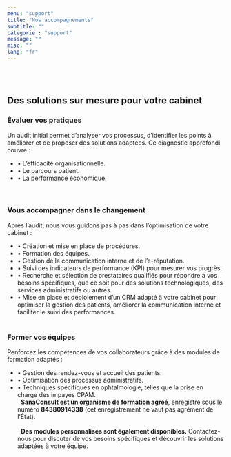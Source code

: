 ```yaml
---
menu: "support"
title: "Nos accompagnements"
subtitle: ""
categorie : "support"
message: ""
misc: ""
lang: "fr"
---
```

\
&nbsp;
## Des solutions sur mesure pour votre cabinet
### Évaluer vos pratiques
Un audit initial permet d’analyser vos processus, d’identifier les points à améliorer et de proposer des solutions adaptées. Ce diagnostic approfondi couvre :
- •	L’efficacité organisationnelle.
- •	Le parcours patient.
- •	La performance économique.
\
\
&nbsp;
### Vous accompagner dans le changement
Après l’audit, nous vous guidons pas à pas dans l’optimisation de votre cabinet :
- •	Création et mise en place de procédures.
- •	Formation des équipes.
- •	Gestion de la communication interne et de l’e-réputation.
- •	Suivi des indicateurs de performance (KPI) pour mesurer vos progrès.
- •	Recherche et sélection de prestataires qualifiés pour répondre à vos besoins spécifiques, que ce soit pour des solutions technologiques, des services administratifs ou autres.
- •	Mise en place et déploiement d’un CRM adapté à votre cabinet pour optimiser la gestion des patients, améliorer la communication interne et faciliter le suivi des performances.
\
&nbsp;
### Former vos équipes
Renforcez les compétences de vos collaborateurs grâce à des modules de formation adaptés :
- •	Gestion des rendez-vous et accueil des patients.
- •	Optimisation des processus administratifs.
- •	Techniques spécifiques en ophtalmologie, telles que la prise en charge des impayés CPAM.
\
&nbsp;
**SanaConsult est un organisme de formation agréé**, enregistré sous le numéro **84380914338** (cet enregistrement ne vaut pas agrément de l’État).
\
\
&nbsp;
**Des modules personnalisés sont également disponibles.** Contactez-nous pour discuter de vos besoins spécifiques et découvrir les solutions adaptées à votre équipe.



